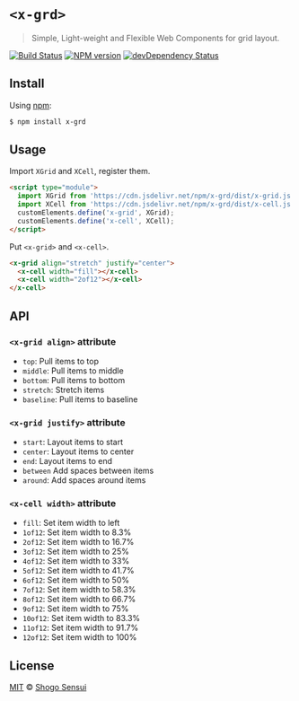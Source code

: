 # `<x-grd>`

> Simple, Light-weight and Flexible Web Components for grid layout.

[![Build Status](https://travis-ci.org/1000ch/x-grd.svg?branch=master)](https://travis-ci.org/1000ch/x-grd)
[![NPM version](https://badge.fury.io/js/x-grd.svg)](http://badge.fury.io/js/x-grd)
[![devDependency Status](https://david-dm.org/1000ch/x-grd/dev-status.svg)](https://david-dm.org/1000ch/x-grd?type=dev)

## Install

Using [npm](https://www.npmjs.org/package/x-grd):

```sh
$ npm install x-grd
```

## Usage

Import `XGrid` and `XCell`, register them.

```html
<script type="module">
  import XGrid from 'https://cdn.jsdelivr.net/npm/x-grd/dist/x-grid.js';
  import XCell from 'https://cdn.jsdelivr.net/npm/x-grd/dist/x-cell.js';
  customElements.define('x-grid', XGrid);
  customElements.define('x-cell', XCell);
</script>
```

Put `<x-grid>` and `<x-cell>`.

```html
<x-grid align="stretch" justify="center">
  <x-cell width="fill"></x-cell>
  <x-cell width="2of12"></x-cell>
</x-cell>
```

## API

### `<x-grid align>` attribute

- `top`: Pull items to top
- `middle`: Pull items to middle
- `bottom`: Pull items to bottom
- `stretch`: Stretch items
- `baseline`: Pull items to baseline

### `<x-grid justify>` attribute

- `start`: Layout items to start
- `center`: Layout items to center
- `end`: Layout items to end
- `between` Add spaces between items
- `around`: Add spaces around items

### `<x-cell width>` attribute

- `fill`: Set item width to left
- `1of12`: Set item width to 8.3%
- `2of12`: Set item width to 16.7%
- `3of12`: Set item width to 25%
- `4of12`: Set item width to 33%
- `5of12`: Set item width to 41.7%
- `6of12`: Set item width to 50%
- `7of12`: Set item width to 58.3%
- `8of12`: Set item width to 66.7%
- `9of12`: Set item width to 75%
- `10of12`: Set item width to 83.3%
- `11of12`: Set item width to 91.7%
- `12of12`: Set item width to 100%

## License

[MIT](https://1000ch.mit-license.org) © [Shogo Sensui](https://github.com/1000ch)
